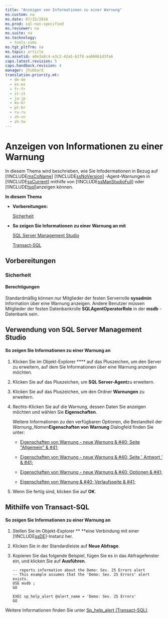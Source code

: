 ```yaml
---
title: "Anzeigen von Informationen zu einer Warnung"
ms.custom: na
ms.date: 07/15/2016
ms.prod: sql-non-specified
ms.reviewer: na
ms.suite: na
ms.technology: 
  - tools-ssms
ms.tgt_pltfrm: na
ms.topic: article
ms.assetid: a0e3a8c4-e3c2-42a5-b2f8-aa06061d3fa6
caps.latest.revision: 5
caps.handback.revision: 4
manager: jhubbard
translation.priority.mt: 
  - de-de
  - es-es
  - fr-fr
  - it-it
  - ja-jp
  - ko-kr
  - pt-br
  - ru-ru
  - zh-cn
  - zh-tw
---
```

# Anzeigen von Informationen zu einer Warnung
In diesem Thema wird beschrieben, wie Sie Infodermationen in Bezug auf [!INCLUDE[msCoName](../content/includes/msCoName_md.md)] [!INCLUDE[ssNoVersion](../content/includes/ssNoVersion_md.md)] -Agent-Warnungen in [!INCLUDE[ssCurrent](../content/includes/ssCurrent_md.md)] mithilfe von [!INCLUDE[ssManStudioFull](../content/includes/ssManStudioFull_md.md)] oder [!INCLUDE[tsql](../content/includes/tsql_md.md)]anzeigen können.  
  
**In diesem Thema**  
  
-   **Vorbereitungen:**  
  
    [Sicherheit](#Security)  
  
-   **So zeigen Sie Informationen zu einer Warnung an mit**  
  
    [SQL Server Management Studio](#SSMSProcedure)  
  
    [Transact-SQL](#TsqlProcedure)  
  
## <a name="BeforeYouBegin"></a>Vorbereitungen  
  
### <a name="Security"></a>Sicherheit  
  
#### <a name="Permissions"></a>Berechtigungen  
Standardmäßig können nur Mitglieder der festen Serverrolle **sysadmin** Information über eine Warnung anzeigen. Andere Benutzer müssen Mitglieder der festen Datenbankrolle **SQLAgentOperatorRole** in der **msdb** -Datenbank sein.  
  
## <a name="SSMSProcedure"></a>Verwendung von SQL Server Management Studio  
  
#### So zeigen Sie Informationen zu einer Warnung an  
  
1.  Klicken Sie im Objekt-Explorer **** auf das Pluszeichen, um den Server zu erweitern, auf dem Sie Informationen über eine Warnung anzeigen möchten.  
  
2.  Klicken Sie auf das Pluszeichen, um **SQL Server-Agent**zu erweitern.  
  
3.  Klicken Sie auf das Pluszeichen, um den Ordner **Warnungen** zu erweitern.  
  
4.  Rechts\-Klicken Sie auf die Warnung, dessen Daten Sie anzeigen möchten und wählen Sie **Eigenschaften**.  
  
    Weitere Informationen zu den verfügbaren Optionen, die Bestandteil der *Warnung\_Namen***Eigenschaften von Warnung** Dialogfeld finden Sie unter:  
  
    -   [Eigenschaften von Warnung - neue Warnung & #40; Seite "Allgemein" & #41;](../content/Alert-Properties---New-Alert--General-Page-.md)  
  
    -   [Eigenschaften von Warnung - neue Warnung & #40; Seite ' Antwort ' & #41;](../content/Alert-Properties---New-Alert--Response-Page-.md)  
  
    -   [Eigenschaften von Warnung - neue Warnung & #40; Optionen & #41;](../content/Alert-Properties---New-Alert--Options-Page-.md)  
  
    -   [Eigenschaften von Warnung & #40; Verlaufsseite & #41;](../content/Alert-Properties--History-Page-.md)  
  
5.  Wenn Sie fertig sind, klicken Sie auf **OK**.  
  
## <a name="TsqlProcedure"></a>Mithilfe von Transact\-SQL  
  
#### So zeigen Sie Informationen zu einer Warnung an  
  
1.  Stellen Sie im Objekt-Explorer ** **eine Verbindung mit einer [!INCLUDE[ssDE](../content/includes/ssDE_md.md)]-Instanz her.  
  
2.  Klicken Sie in der Standardleiste auf **Neue Abfrage**.  
  
3.  Kopieren Sie das folgende Beispiel, fügen Sie es in das Abfragefenster ein, und klicken Sie auf **Ausführen**.  
  
    ```  
    -- reports information about the Demo: Sev. 25 Errors alert  
    -- This example assumes that the 'Demo: Sev. 25 Errors' alert exists.  
    USE msdb ;  
    GO  
  
    EXEC sp_help_alert @alert_name = 'Demo: Sev. 25 Errors'  
    GO  
    ```  
  
Weitere Informationen finden Sie unter [Sp_help_alert (Transact-SQL)](assetId:///850cef4e-6348-4439-8e79-fd1bca712091).  
  
